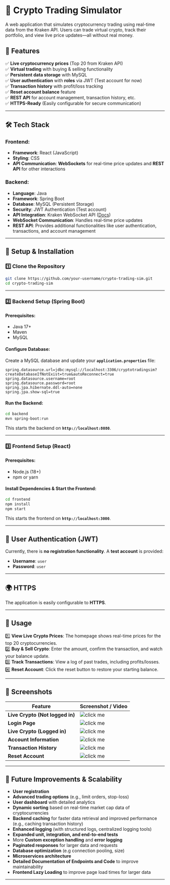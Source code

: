 
# 🚀 Crypto Trading Simulator  

A web application that simulates cryptocurrency trading using real-time data from the Kraken API. Users can trade virtual crypto, track their portfolio, and view live price updates—all without real money.  

## 🌟 Features  

✅ **Live cryptocurrency prices** (Top 20 from Kraken API)  
✅ **Virtual trading** with buying & selling functionality  
✅ **Persistent data storage** with MySQL  
✅ **User authentication** with **roles**  via JWT (Test account for now)  
✅ **Transaction history** with profit/loss tracking  
✅ **Reset account balance** feature  
✅ **REST API** for account management, transaction history, etc.  
✅ **HTTPS-Ready** (Easily configurable for secure communication)  

---

## 🛠️ Tech Stack  

### Frontend:  
- **Framework**: React (JavaScript)  
- **Styling**: CSS  
- **API Communication**: **WebSockets** for real-time price updates and **REST API** for other interactions  

### Backend:  
- **Language**: Java  
- **Framework**: Spring Boot  
- **Database**: MySQL (Persistent Storage)  
- **Security**: JWT Authentication (Test account)  
- **API Integration**: Kraken WebSocket API ([Docs](https://docs.kraken.com/api/docs/websocket-v2/ticker))  
- **WebSocket Communication**: Handles real-time price updates 
- **REST API**: Provides additional functionalities like user authentication, transactions, and account management
---

## 🔧 Setup & Installation  

### 1️⃣ Clone the Repository  

```sh
git clone https://github.com/your-username/crypto-trading-sim.git
cd crypto-trading-sim
```

---

### 2️⃣ Backend Setup (Spring Boot)  

#### Prerequisites:  
- Java 17+  
- Maven  
- MySQL  

#### Configure Database:  
Create a MySQL database and update your **`application.properties`** file:  

```properties
spring.datasource.url=jdbc:mysql://localhost:3306/cryptotradingsim?createDatabaseIfNotExist=true&autoReconnect=true
spring.datasource.username=root
spring.datasource.password=root
spring.jpa.hibernate.ddl-auto=none
spring.jpa.show-sql=true
```

#### Run the Backend:  
```sh
cd backend
mvn spring-boot:run
```
This starts the backend on **`http://localhost:8080`**.  

---

### 3️⃣ Frontend Setup (React)  

#### Prerequisites:  
- Node.js (18+)  
- npm or yarn  

#### Install Dependencies & Start the Frontend:  
```sh
cd frontend
npm install
npm start
```
This starts the frontend on **`http://localhost:3000`**.  

---

## 🔐 User Authentication (JWT)  

Currently, there is **no registration functionality**. A **test account** is provided:  

- **Username**: `user`  
- **Password**: `user`  

---

## 🌍  HTTPS  

The application is easily configurable to **HTTPS**.

---

## 📌 Usage  

1️⃣ **View Live Crypto Prices**: The homepage shows real-time prices for the top 20 cryptocurrencies.  
2️⃣ **Buy & Sell Crypto**: Enter the amount, confirm the transaction, and watch your balance update.  
3️⃣ **Track Transactions**: View a log of past trades, including profits/losses.  
4️⃣ **Reset Account**: Click the reset button to restore your starting balance.  

---

## 📸 Screenshots  

| Feature | Screenshot / Video |
|---------|-----------|
| **Live Crypto (Not logged in)** | ![click me](screenshots/live_prices.png) |
| **Login Page** | ![click me](screenshots/buy_sell.png) |
| **Live Crypto (Logged in)** | ![click me](screenshots/live_prices.png) |
| **Account Information** | ![click me](screenshots/updated_balance.png) |
| **Transaction History** | ![click me](screenshots/live_prices.png) |
| **Reset Account** | ![click me](screenshots/updated_balance.png) |

---

## 🚀 Future Improvements & Scalability 

- **User registration**  
- **Advanced trading options** (e.g., limit orders, stop-loss)  
- **User dashboard** with detailed analytics  
- **Dynamic sorting** based on real-time market cap data of cryptocurrencies   
- **Backend caching** for faster data retrieval and improved performance (e.g., caching transaction history)
- **Enhanced logging** (with structured logs, centralized logging tools)
- **Expanded unit, integration, and end-to-end tests**
- More **Custom exception handling** and **error logging**
- **Paginated responses** for larger data and requests
- **Database optimization** (e.g connection pooling, size)
- **Microservices architecture**
- **Detailed Documentation of Endpoints and Code** to improve maintainability
- **Frontend Lazy Loading** to improve page load times for larger data
---



